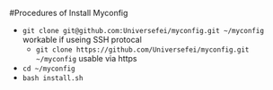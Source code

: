 #Procedures of Install Myconfig

* `git clone git@github.com:Universefei/myconfig.git ~/myconfig` workable if useing SSH protocal
	- `git clone https://github.com/Universefei/myconfig.git ~/myconfig` usable via https
* `cd ~/myconfig`
* `bash install.sh`
